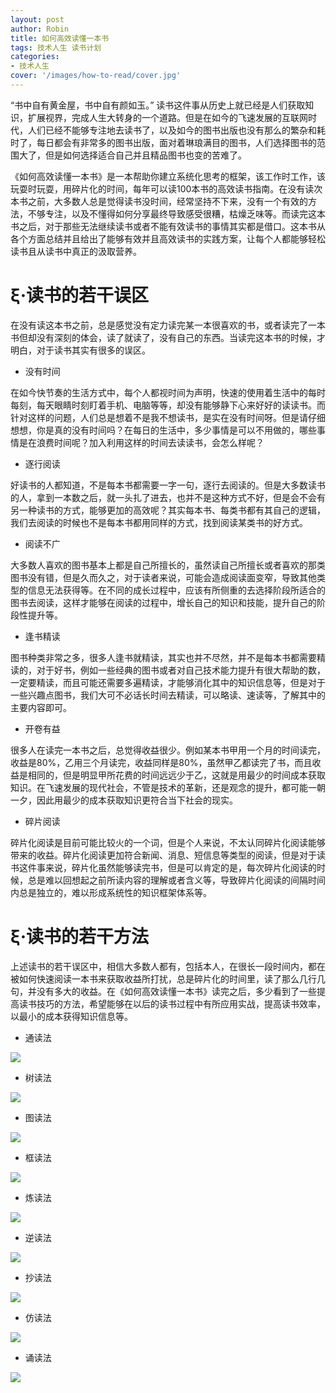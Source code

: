 ```yaml
---
layout: post
author: Robin
title: 如何高效读懂一本书
tags: 技术人生 读书计划
categories:
- 技术人生
cover: '/images/how-to-read/cover.jpg'
---
```


“书中自有黄金屋，书中自有颜如玉。” 读书这件事从历史上就已经是人们获取知识，扩展视界，完成人生大转身的一个道路。但是在如今的飞速发展的互联网时代，人们已经不能够专注地去读书了，以及如今的图书出版也没有那么的繁杂和耗时了，每日都会有非常多的图书出版，面对着琳琅满目的图书，人们选择图书的范围大了，但是如何选择适合自己并且精品图书也变的苦难了。

《如何高效读懂一本书》是一本帮助你建立系统化思考的框架，该工作时工作，该玩耍时玩耍，用碎片化的时间，每年可以读100本书的高效读书指南。在没有读次本书之前，大多数人总是觉得读书没时间，经常坚持不下来，没有一个有效的方法，不够专注，以及不懂得如何分享最终导致感受很糟，枯燥乏味等。而读完这本书之后，对于那些无法继续读书或者不能有效读书的事情其实都是借口。这本书从各个方面总结并且给出了能够有效并且高效读书的实践方案，让每个人都能够轻松读书且从读书中真正的汲取营养。


# ξ·读书的若干误区

在没有读这本书之前，总是感觉没有定力读完某一本很喜欢的书，或者读完了一本书但却没有深刻的体会，读了就读了，没有自己的东西。当读完这本书的时候，才明白，对于读书其实有很多的误区。

* 没有时间

在如今快节奏的生活方式中，每个人都视时间为声明，快速的使用着生活中的每时每刻，每天眼睛时刻盯着手机、电脑等等，却没有能够静下心来好好的读读书。而针对这样的问题，人们总是想着不是我不想读书，是实在没有时间呀。但是请仔细想想，你是真的没有时间吗？在每日的生活中，多少事情是可以不用做的，哪些事情是在浪费时间呢？加入利用这样的时间去读读书，会怎么样呢？

* 逐行阅读

好读书的人都知道，不是每本书都需要一字一句，逐行去阅读的。但是大多数读书的人，拿到一本数之后，就一头扎了进去，也并不是这种方式不好，但是会不会有另一种读书的方式，能够更加的高效呢？其实每本书、每类书都有其自己的逻辑，我们去阅读的时候也不是每本书都用同样的方式，找到阅读某类书的好方式。

* 阅读不广

大多数人喜欢的图书基本上都是自己所擅长的，虽然读自己所擅长或者喜欢的那类图书没有错，但是久而久之，对于读者来说，可能会造成阅读面变窄，导致其他类型的信息无法获得等。在不同的成长过程中，应该有所侧重的去选择阶段所适合的图书去阅读，这样才能够在阅读的过程中，增长自己的知识和技能，提升自己的阶段性提升等。

* 逢书精读

图书种类非常之多，很多人逢书就精读，其实也并不尽然，并不是每本书都需要精读的，对于好书，例如一些经典的图书或者对自己技术能力提升有很大帮助的数，一定要精读，而且可能还需要多遍精读，才能够消化其中的知识信息等，但是对于一些兴趣点图书，我们大可不必话长时间去精读，可以略读、速读等，了解其中的主要内容即可。

* 开卷有益

很多人在读完一本书之后，总觉得收益很少。例如某本书甲用一个月的时间读完，收益是80%，乙用三个月读完，收益同样是80%，虽然甲乙都读完了书，而且收益是相同的，但是明显甲所花费的时间远远少于乙，这就是用最少的时间成本获取知识。在飞速发展的现代社会，不管是技术的革新，还是观念的提升，都可能一朝一夕，因此用最少的成本获取知识更符合当下社会的现实。

* 碎片阅读

碎片化阅读是目前可能比较火的一个词，但是个人来说，不太认同碎片化阅读能够带来的收益。碎片化阅读更加符合新闻、消息、短信息等类型的阅读，但是对于读书这件事来说，碎片化虽然能够读完书，但是可以肯定的是，每次碎片化阅读的时候，总是难以回想起之前所读内容的理解或者含义等，导致碎片化阅读的间隔时间内总是独立的，难以形成系统性的知识框架体系等。

# ξ·读书的若干方法

上述读书的若干误区中，相信大多数人都有，包括本人，在很长一段时间内，都在被如何快速阅读一本书来获取收益所打扰，总是碎片化的时间里，读了那么几行几句，并没有多大的收益。在《如何高效读懂一本书》读完之后，多少看到了一些提高读书技巧的方法，希望能够在以后的读书过程中有所应用实战，提高读书效率，以最小的成本获得知识信息等。

* 通读法

![](/images/how-to-read/tdf.png)

* 树读法

![](/images/how-to-read/sdf.png)

* 图读法

![](/images/how-to-read/idf.png)

* 框读法

![](/images/how-to-read/kdf.png)

* 炼读法

![](/images/how-to-read/ldf.png)

* 逆读法

![](/images/how-to-read/ndf.png)

* 抄读法

![](/images/how-to-read/cdf.png)

* 仿读法

![](/images/how-to-read/fdf.png)

* 诵读法

![](/images/how-to-read/ssdf.png)

